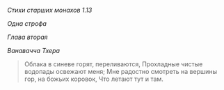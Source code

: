*Стихи старших монахов 1\.13*

*Одна строфа*

*Глава вторая*

*Ванавачча Тхера*

> Облака в синеве горят, переливаются,
> Прохладные чистые водопады освежают меня;
> Мне радостно смотреть на вершины гор, на божьих коровок,
> Что летают тут и там\.